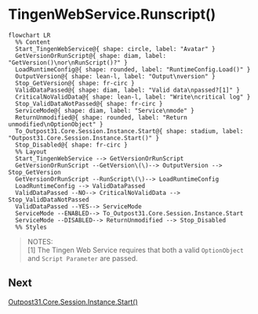<!-- u250908 -->

# TingenWebService.Runscript()

```mermaid
flowchart LR
  %% Content
  Start_TingenWebService@{ shape: circle, label: "Avatar" }
  GetVersionOrRunScript@{ shape: diam, label: "GetVersion()\nor\nRunScript()?" }
  LoadRuntimeConfig@{ shape: rounded, label: "RuntimeConfig.Load()" }
  OutputVersion@{ shape: lean-l, label: "Output\nversion" }
  Stop_GetVersion@{ shape: fr-circ }
  ValidDataPassed@{ shape: diam, label: "Valid data\npassed?[1]" }
  CriticalNoValidData@{ shape: lean-l, label: "Write\ncritical log" }
  Stop_ValidDataNotPassed@{ shape: fr-circ }
  ServiceMode@{ shape: diam, label: "Service\nmode" }
  ReturnUnmodified@{ shape: rounded, label: "Return unmodified\nOptionObject" }
  To_Outpost31.Core.Session.Instance.Start@{ shape: stadium, label: "Outpost31.Core.Session.Instance.Start()" }
  Stop_Disabled@{ shape: fr-circ }
  %% Layout
  Start_TingenWebService --> GetVersionOrRunScript
  GetVersionOrRunScript --GetVersion\(\)--> OutputVersion --> Stop_GetVersion
  GetVersionOrRunScript --RunScript\(\)--> LoadRuntimeConfig
  LoadRuntimeConfig --> ValidDataPassed
  ValidDataPassed --NO--> CriticalNoValidData --> Stop_ValidDataNotPassed
  ValidDataPassed --YES--> ServiceMode
  ServiceMode --ENABLED--> To_Outpost31.Core.Session.Instance.Start
  ServiceMode --DISABLED--> ReturnUnmodified --> Stop_Disabled
  %% Styles
```

> NOTES:  
> [1] The Tingen Web Service requires that both a valid `OptionObject` and `Script Parameter` are passed.

## Next

[Outpost31.Core.Session.Instance.Start()](tngnopto-instance-start.md)